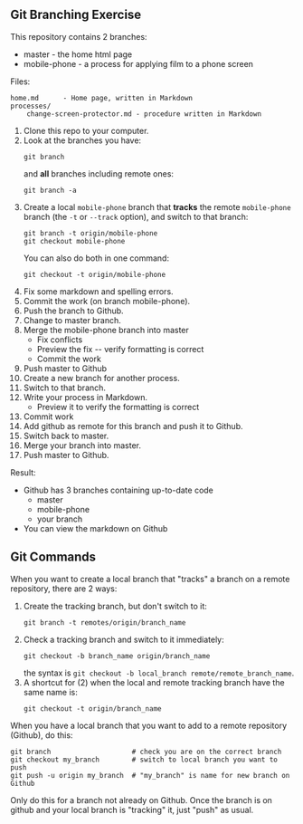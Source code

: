 ## Git Branching Exercise

This repository contains 2 branches:

* master - the home html page
* mobile-phone - a process for applying film to a phone screen

Files:
```
home.md      - Home page, written in Markdown
processes/
    change-screen-protector.md - procedure written in Markdown
```

1. Clone this repo to your computer.
2. Look at the branches you have:
   ```
   git branch
   ```
   and **all** branches including remote ones:
   ```
   git branch -a
   ```
2. Create a local `mobile-phone` branch that **tracks** the remote `mobile-phone` branch (the `-t` or `--track` option), and switch to that branch:
   ```
   git branch -t origin/mobile-phone
   git checkout mobile-phone
   ```
   You can also do both in one command:
   ```
   git checkout -t origin/mobile-phone
   ```
3. Fix some markdown and spelling errors.
4. Commit the work (on branch mobile-phone).
5. Push the branch to Github.
6. Change to master branch.
7. Merge the mobile-phone branch into master
   * Fix conflicts
   * Preview the fix -- verify formatting is correct
   * Commit the work
8. Push master to Github
9. Create a new branch for another process.
10. Switch to that branch.
11. Write your process in Markdown.
    * Preview it to verify the formatting is correct
12. Commit work
13. Add github as remote for this branch and push it to Github.
14. Switch back to master.
15. Merge your branch into master.
16. Push master to Github.

Result:
* Github has 3 branches containing up-to-date code
  - master
  - mobile-phone
  - your branch
* You can view the markdown on Github

## Git Commands

When you want to create a local branch that "tracks" a branch
on a remote repository, there are 2 ways:

1. Create the tracking branch, but don't switch to it:
   ```
   git branch -t remotes/origin/branch_name
   ```
2. Check a tracking branch and switch to it immediately:
   ```
   git checkout -b branch_name origin/branch_name
   ```
   the syntax is `git checkout -b local_branch remote/remote_branch_name`.
3. A shortcut for (2) when the local and remote tracking branch have the same name is:
   ```
   git checkout -t origin/branch_name
   ```


When you have a local branch that you want to add to a remote repository (Github),
do this:
```
git branch                    # check you are on the correct branch
git checkout my_branch        # switch to local branch you want to push
git push -u origin my_branch  # "my_branch" is name for new branch on Github
```
Only do this for a branch not already on Github.  Once the branch is on github and your local branch is "tracking" it, just "push" as usual.
